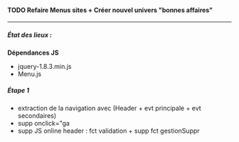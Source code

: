 #### TODO Refaire Menus sites + Créer nouvel univers "bonnes affaires"  
___
##### État des lieux :
**Dépendances JS** 
- jquery-1.8.3.min.js
- Menu.js

##### Étape 1
- extraction de la navigation avec (Header + evt principale + evt secondaires)
- supp onclick="ga 
- supp JS online header : fct validation + supp fct gestionSuppr